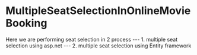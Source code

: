 # MultipleSeatSelectionInOnlineMovieBooking
Here we are performing seat selection in 2 process --- 1. multiple seat selection using asp.net --- 2. multiple seat selection using Entity framework

